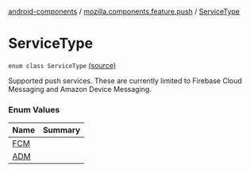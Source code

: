 [android-components](../../index.md) / [mozilla.components.feature.push](../index.md) / [ServiceType](./index.md)

# ServiceType

`enum class ServiceType` [(source)](https://github.com/mozilla-mobile/android-components/blob/master/components/feature/push/src/main/java/mozilla/components/feature/push/AutoPushFeature.kt#L333)

Supported push services. These are currently limited to Firebase Cloud Messaging and Amazon Device Messaging.

### Enum Values

| Name | Summary |
|---|---|
| [FCM](-f-c-m.md) |  |
| [ADM](-a-d-m.md) |  |
